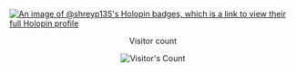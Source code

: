 [![An image of @shreyp135's Holopin badges, which is a link to view their full Holopin profile](https://holopin.me/shreyp135)](https://holopin.io/@shreyp135)

<!---
- 👋 Hi, I’m @shreyp135
- 👀 I’m interested in ...
- 🌱 I’m currently learning ...
- 💞️ I’m looking to collaborate on ...
- 📫 How to reach me ...
- 😄 Pronouns: ...
- ⚡ Fun fact: ...


shreyp135/shreyp135 is a ✨ special ✨ repository because its `README.md` (this file) appears on your GitHub profile.
You can click the Preview link to take a look at your changes.
--->

<div align="center"> 
  <p>Visitor count</p>
  <img src="https://profile-counter.glitch.me/shreyp135/count.svg" alt="Visitor's Count" />
</div>
